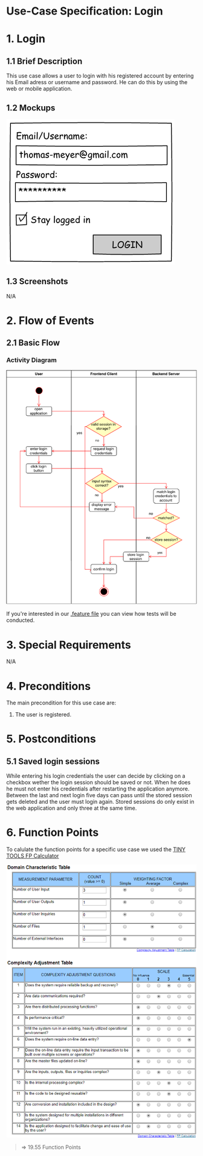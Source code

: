 # Use-Case Specification: Login

# 1. Login

## 1.1 Brief Description
This use case allows a user to login with his registered account by entering his Email adress or username and password. He can do this by using the web or mobile application.

## 1.2 Mockups
![Login](../Mockups/login_1.png)

## 1.3 Screenshots

N/A

# 2. Flow of Events

## 2.1 Basic Flow

### Activity Diagram
![Activity Diagram](../ActivityDiagrams/login.png)

If you're interested in our [.feature file](https://raw.githubusercontent.com/DigiWill-dhbw/DigiWill/master/Backend/src/test/resources/cucumber/login.feature) you can view how tests will be conducted.

# 3. Special Requirements

N/A

# 4. Preconditions
The main precondition for this use case are:

 1. The user is registered.

# 5. Postconditions

## 5.1 Saved login sessions
While entering his login credentials the user can decide by clicking on a checkbox wether the login session should be saved or not. When he does he must not enter his credentials after restarting the application anymore. Between the last and next login five days can pass until the stored session gets deleted and the user must login again. Stored sessions do only exist in the web application and only three at the same time.

# 6. Function Points

To calulate the function points for a specific use case we used the [TINY TOOLS FP Calculator](http://groups.umd.umich.edu/cis/course.des/cis525/js/f00/harvey/FP_Calc.html)

![Activity Diagram](../FunctionPoints/LoginLogout.png)

> => 19.55 Function Points
